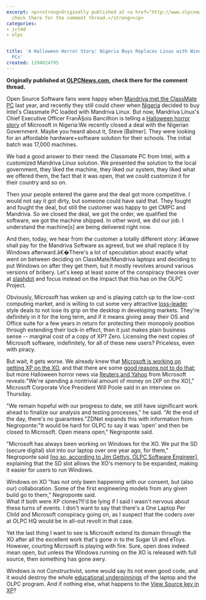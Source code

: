 ```yaml
---
excerpt: <p><strong>Originally published at <a href="http://www.olpcnews.com/software/windows/halloween_horror_classmate_linux.html">OLPCNews.com</a>,
  check there for the comment thread.</strong></p>
categories:
- ict4d
- olpc


title: 'A Halloween Horror Story: Nigeria Buys Replaces Linux with Windows XP on Classmate
  PCs'
created: 1194024795
---
```

<p><strong>Originally published at <a href="http://www.olpcnews.com/software/windows/halloween_horror_classmate_linux.html">OLPCNews.com</a>, check there for the comment thread.</strong></p>

<p>Open Source Software fans were happy when <a href="http://www.olpcnews.com/software/operating_system/mandriva_classmate_linux.html">Mandriva met the ClassMate PC</a> last year, and recently they still could cheer when <a href="http://www.olpcnews.com/countries/nigeria/">Nigeria</a> decided to buy Intel's Classmate PC loaded with Mandriva Linux.  But now, Mandriva Linux's Chief Executive Officer FranÃ§ois Bancilhon is telling a <a href="http://blog.mandriva.com/2007/10/31/an-open-letter-to-steve-ballmer/">Halloween horror story</a> of Microsoft in Nigeria:<a href="http://www.mandriva.com/en/linux/2007"></a>We recently closed a deal with the Nigerian Government. Maybe you heard about it, Steve [Balmer]. They were looking for an affordable hardware+software solution for their schools. The initial batch was 17,000 machines. </p>

<p>We had a good answer to their need: the Classmate PC from Intel, with a customized Mandriva Linux solution. We presented the solution to the local government, they liked the machine, they liked our system, they liked what we offered them, the fact that it was open, that we could customize it for their country and so on.</p>

<p>Then your people entered the game and the deal got more competitive. I would not say it got dirty, but someone could have said that. They fought and fought the deal, but still the customer was happy to get CMPC and Mandriva.  So we closed the deal, we got the order, we qualified the software, we got the machine shipped. In other word, we did our job. I understand the machine[s] are being delivered right now.</p>

<p>And then, today, we hear from the customer a totally different story: â€œwe shall pay for the Mandriva Software as agreed, but we shall replace it by Windows afterward.â€�There's a lot of speculation about exactly what went on between deciding on ClassMate/Mandriva laptops and deciding to put Windows on after they get them, but it mostly revolves around various versions of bribery.  Let's keep at least some of the conspiracy theories over at <a href="http://linux.slashdot.org/article.pl?sid=07/11/01/1331202">slashdot</a> and focus instead on the impact that this has on the OLPC Project.  </p>

<p>Obviously, Microsoft has woken up and is playing catch up to the low-cost computing market, and is willing to cut some very attractive <a href="http://en.wikipedia.org/wiki/Loss_leader">loss-leader</a> style deals to not lose its grip on the desktop in developing markets.  They're definitely in it for the long term, and if it means giving away their OS and Office suite for a few years in return for protecting their monopoly position through extending their lock-in effect, then it just makes plain business sense -- marginal cost of a copy of XP? Zero.  Licensing the next copies of Microsoft software, indefinitely, for all of these new users?  Priceless, even with piracy.</p>

<p>But wait, it gets worse.  We already knew that <a href="http://www.olpcnews.com/software/operating_system/windows_olpc_xp_clarity.html">Microsoft is working on getting XP on the XO</a>, and that there are some <a href="http://www.olpcnews.com/software/operating_system/windows_kill_laptop_child.html">good reasons not to do that</a>; but more Halloween horror news via <a href="http://news.yahoo.com/s/nm/20071026/tc_nm/microsoft_laptops_dc_3">Reuters and Yahoo</a> from Microsoft reveals:"We're spending a nontrivial amount of money on [XP on the XO]," Microsoft Corporate Vice President Will Poole said in an interview on Thursday.</p>

<p>"We remain hopeful with our progress to date, we still have significant work ahead to finalize our analysis and testing processes," he said. "At the end of the day, there's no guarantees."ZDNet expands this with information from Negroponte:"It would be hard for OLPC to say it was 'open' and then be closed to Microsoft. Open means open," Negroponte said.</p>

<p>"Microsoft has always been working on Windows for the XO. We put the SD (secure digital) slot into our laptop over one year ago, for them," Negroponte said [<a href="http://www.olpcnews.com/prototypes/olpc/sd_hardware_backstory.html">no so, according to Jim Gettys, OLPC Software Engineer</a>], explaining that the SD slot allows the XO's memory to be expanded, making it easier for users to run Windows.</p>

<p>Windows on XO "has not only been happening with our consent, but (also our) collaboration. Some of the first engineering models from any given build go to them," Negroponte said. <a href="http://www.flickr.com/photos/luisramirez/437801092/"></a><br>What if both were XP clones?!I'd be lying if I said I wasn't nervous about these turns of events.  I don't want to say that there's a One Laptop Per Child and Microsoft conspiracy going on, as I suspect that the coders over at OLPC HQ would be in all-out revolt in that case.  </p>

<p>Yet the last thing I want to see is Microsoft extend its domain through the XO after all the excellent work that's gone in to the Sugar UI and eToys.  However, courting Microsoft is playing with fire.  Sure, open does indeed mean open, but unless the Windows running on the XO is released with full source, then something has gone awry.  </p>

<p>Windows is not Constructivist, some would say its not even good code, and it would destroy the whole <a href="http://www.olpcnews.com/use_cases/education/constructivism_x0_good_bad_ugly.html">educational underpinnings</a> of the laptop and the OLPC program.  And if nothing else, what happens to the <a href="http://www.olpcnews.com/hardware/keyboard/children_view_source.html">View Source key in XP</a>?<br />
</p>
